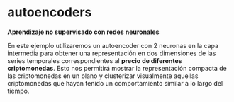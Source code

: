 # autoencoders
<b>Aprendizaje no supervisado con redes neuronales</b>

En este ejemplo utilizaremos un autoencoder con 2 neuronas en la capa intermedia para obtener una representación en dos dimensiones de las series temporales correspondientes al <b>precio de diferentes criptomonedas</b>. Esto nos permitirá mostrar la representación compacta de las criptomonedas en un plano y clusterizar visualmente aquellas criptomonedas que hayan tenido un comportamiento similar a lo largo del tiempo.
